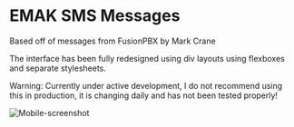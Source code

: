# EMAK SMS Messages
Based off of messages from FusionPBX by Mark Crane

The interface has been fully redesigned using div layouts using flexboxes and separate stylesheets.

Warning: Currently under active development, I do not recommend using this in production, it is changing daily and has not been tested properly!

![Mobile-screenshot](https://i.imgur.com/p7bRdAt.jpg)
